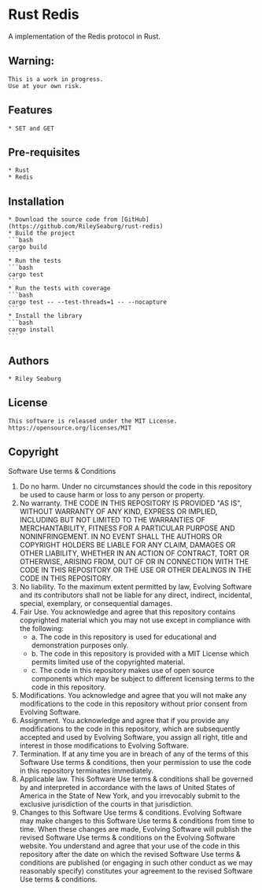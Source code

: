 <!--
 Copyright (c) 2022 Evolving Software Corporation
 
 This software is released under the MIT License.
 https://opensource.org/licenses/MIT
-->

# Rust Redis

A implementation of the Redis protocol in Rust.

## Warning:

    This is a work in progress.
    Use at your own risk.

## Features

    * SET and GET

## Pre-requisites

    * Rust
    * Redis

## Installation

    * Download the source code from [GitHub](https://github.com/RileySeaburg/rust-redis)
    * Build the project
    ```bash
    cargo build
    ```
    * Run the tests
    ```bash
    cargo test
    ```
    * Run the tests with coverage
    ```bash
    cargo test -- --test-threads=1 -- --nocapture
    ```
    * Install the library
    ```bash
    cargo install
    ```

## Authors

    * Riley Seaburg

## License

    This software is released under the MIT License.
    https://opensource.org/licenses/MIT

## Copyright

Software Use terms & Conditions  
1. Do no harm. Under no circumstances should the code in this repository be used to cause harm or loss to any person or property.  
2. No warranty. THE CODE IN THIS REPOSITORY IS PROVIDED "AS IS", WITHOUT WARRANTY OF ANY KIND, EXPRESS OR IMPLIED, INCLUDING BUT NOT LIMITED TO THE WARRANTIES OF MERCHANTABILITY, FITNESS FOR A PARTICULAR PURPOSE AND NONINFRINGEMENT. IN NO EVENT SHALL THE AUTHORS OR COPYRIGHT HOLDERS BE LIABLE FOR ANY CLAIM, DAMAGES OR OTHER LIABILITY, WHETHER IN AN ACTION OF CONTRACT, TORT OR OTHERWISE, ARISING FROM, OUT OF OR IN CONNECTION WITH THE CODE IN THIS REPOSITORY OR THE USE OR OTHER DEALINGS IN THE CODE IN THIS REPOSITORY.  
3. No liability. To the maximum extent permitted by law, Evolving Software and its contributors shall not be liable for any direct, indirect, incidental, special, exemplary, or consequential damages.  
4. Fair Use. You acknowledge and agree that this repository contains copyrighted material which you may not use except in compliance with the following:  
   * a. The code in this repository is used for educational and demonstration purposes only. 
   * b. The code in this repository is provided with a MIT License which permits limited use of the copyrighted material. 
   * c. The code in this repository makes use of open source components which may be subject to different licensing terms to the code in this repository.  
5. Modifications. You acknowledge and agree that you will not make any modifications to the code in this repository without prior consent from Evolving Software.  
6. Assignment. You acknowledge and agree that if you provide any modifications to the code in this repository, which are subsequently accepted and used by Evolving Software, you assign all right, title and interest in those modifications to Evolving Software.  
7. Termination. If at any time you are in breach of any of the terms of this Software Use terms & conditions, then your permission to use the code in this repository terminates immediately.  
8. Applicable law. This Software Use terms & conditions shall be governed by and interpreted in accordance with the laws of United States of America in the State of New York, and you irrevocably submit to the exclusive jurisdiction of the courts in that jurisdiction.  
9. Changes to this Software Use terms & conditions. Evolving Software may make changes to this Software Use terms & conditions from time to time. When these changes are made, Evolving Software will publish the revised Software Use terms & conditions on the Evolving Software website. You understand and agree that your use of the code in this repository after the date on which the revised Software Use terms & conditions are published (or engaging in such other conduct as we may reasonably specify) constitutes your agreement to the revised Software Use terms & conditions.
